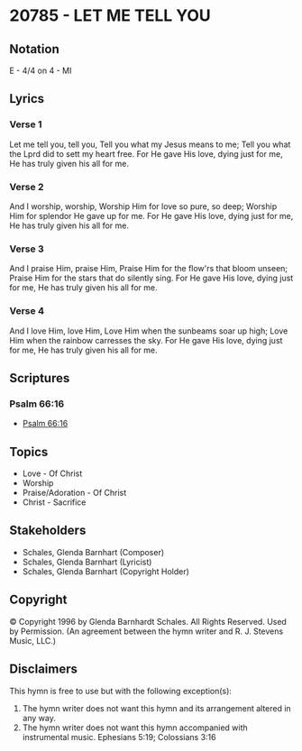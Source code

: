 # 20785 - LET ME TELL YOU

## Notation

E - 4/4 on 4 - MI

## Lyrics

### Verse 1

Let me tell you, tell you, Tell you what my Jesus means to me; Tell you what the Lprd did to sett my heart free. For He gave His love, dying just for me, He has truly given his all for me.

### Verse 2

And I worship, worship, Worship Him for love so pure, so deep; Worship Him for splendor He gave up for me. For He gave His love, dying just for me, He has truly given his all for me.

### Verse 3

And I praise Him, praise Him, Praise Him for the flow'rs that bloom unseen; Praise Him for the stars that do silently sing. For He gave His love, dying just for me, He has truly given his all for me.

### Verse 4

And I love Him, love Him, Love Him when the sunbeams soar up high; Love Him when the rainbow carresses the sky. For He gave His love, dying just for me, He has truly given his all for me.


## Scriptures

### Psalm 66:16

- [Psalm 66:16](https://www.biblegateway.com/passage/?search=Psalm%2066%3A16)


## Topics

- Love - Of Christ
- Worship
- Praise/Adoration - Of Christ
- Christ - Sacrifice

## Stakeholders

- Schales, Glenda Barnhart (Composer)
- Schales, Glenda Barnhart (Lyricist)
- Schales, Glenda Barnhart (Copyright Holder)

## Copyright

© Copyright 1996 by Glenda Barnhardt Schales. All Rights Reserved. Used by Permission.
(An agreement between the hymn writer and R. J. Stevens Music, LLC.)

## Disclaimers

This hymn is free to use but with the following exception(s):
1. The hymn writer does not want this hymn and its arrangement altered in any way.
2. The hymn writer does not want this hymn accompanied with instrumental music.
Ephesians 5:19; Colossians 3:16

